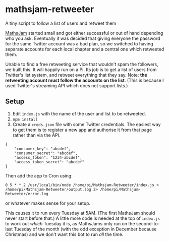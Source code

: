 # mathsjam-retweeter
A tiny script to follow a list of users and retweet them

[MathsJam](http://www.mathsjam.com) started small and got either successful or out of hand depending who you ask. Eventually it was decided that giving everyone the password for the same Twitter account was a bad plan, so we switched to having separate accounts for each local chapter and a central one which retweeted them.

Unable to find a free retweeting service that wouldn't spam the followers, we built this. It will happily run on a Pi. Its job is to get a list of users from Twitter's list system, and retweet everything that they say. Note: **the retweeting account must follow the accounts on the list**. (This is because I used Twitter's streaming API which does not support lists.)

## Setup

1. Edit `index.js` with the name of the user and list to be retweeted.
2. `npm install`
3. Create a `creds.json` file with some Twitter credentials. The easiest way to get them is to register a new app and authorise it from that page rather than via the API.

```
{
	"consumer_key": "abcdef",
	"consumer_secret": "abcdef",
	"access_token": "1234-abcdef",
	"access_token_secret": "abcdef"
}
```

Then add the app to Cron using:

```
0 5 * * 2 /usr/local/bin/node /home/pi/Mathsjam-Retweeter/index.js > /home/pi/Mathsjam-Retweeter/output.log 2> /home/pi/Mathsjam-Retweeter/error.log
```

or whatever makes sense for your setup.

This causes it to run every Tuesday at 5AM. (The first MathsJam should never start before that.) A little more code is needed at the top of `index.js` to work out *which* Tuesday it is, as MathsJams only run on the second-to-last Tuesday of the month (with the odd exception in December because Christmas) and we don't want this bot to run *all* the time.
